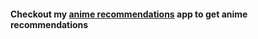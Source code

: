 #### Checkout my [anime recommendations](https://anime-recommendations869.netlify.app/) app to get anime recommendations

